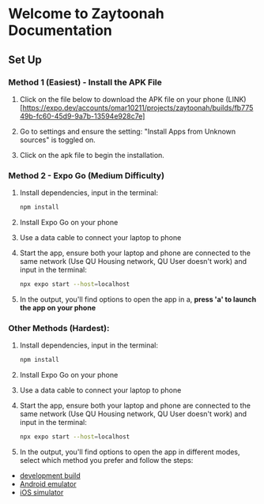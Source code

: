 # Welcome to Zaytoonah Documentation

## Set Up

### Method 1 (Easiest) - Install the APK File
1. Click on the file below to download the APK file on your phone
(LINK)[https://expo.dev/accounts/omar10211/projects/zaytoonah/builds/fb77549b-fc60-45d9-9a7b-13594e928c7e]

2. Go to settings and ensure the setting: "Install Apps from Unknown sources" is toggled on.

3. Click on the apk file to begin the installation.


### Method 2 - Expo Go (Medium Difficulty)

1. Install dependencies, input in the terminal:

   ```bash
   npm install
   ```

2. Install Expo Go on your phone

3. Use a data cable to connect your laptop to phone

4. Start the app, ensure both your laptop and phone are connected to the same network (Use QU Housing network, QU User doesn't work) and input in the terminal:

   ```bash
   npx expo start --host=localhost
   ```
5. In the output, you'll find options to open the app in a, **press 'a' to launch the app on your phone**



### Other Methods (Hardest):
1. Install dependencies, input in the terminal:

   ```bash
   npm install
   ```

2. Install Expo Go on your phone

3. Use a data cable to connect your laptop to phone

4. Start the app, ensure both your laptop and phone are connected to the same network (Use QU Housing network, QU User doesn't work) and input in the terminal:

   ```bash
   npx expo start --host=localhost
   ```
5. In the output, you'll find options to open the app in different modes, select which method you prefer and follow the steps: 

- [development build](https://docs.expo.dev/develop/development-builds/introduction/)
- [Android emulator](https://docs.expo.dev/workflow/android-studio-emulator/)
- [iOS simulator](https://docs.expo.dev/workflow/ios-simulator/)
